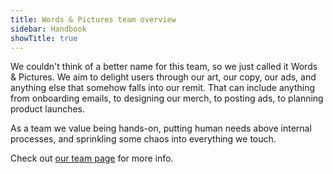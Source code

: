 ```yaml
---
title: Words & Pictures team overview
sidebar: Handbook
showTitle: true
---
```


We couldn't think of a better name for this team, so we just called it Words & Pictures. We aim to delight users through our art, our copy, our ads, and anything else that somehow falls into our remit. That can include anything from onboarding emails, to designing our merch, to posting ads, to planning product launches.

As a team we value being hands-on, putting human needs above internal processes, and sprinkling some chaos into everything we touch.

Check out [our team page](/teams/words-pictures) for more info.